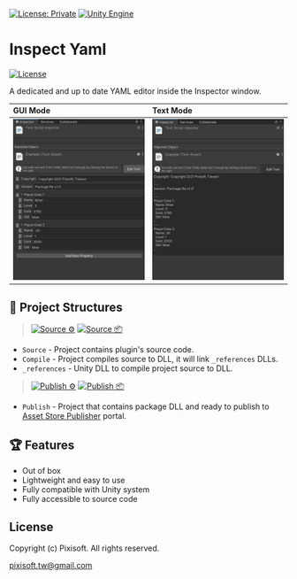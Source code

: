 [![License: Private](https://img.shields.io/badge/License-Private-green.svg)](https://github.com/Pixisoft/Inspect_Yaml/blob/master/COPYING)
[![Unity Engine](https://img.shields.io/badge/unity-2021.2.0f1-black.svg?style=flat&logo=unity&cacheSeconds=2592000)](https://unity3d.com/get-unity/download/archive)

# Inspect Yaml

[![License](https://github.com/Pixisoft/Inspect_Yaml/actions/workflows/license.yml/badge.svg)](https://github.com/Pixisoft/Inspect_Yaml/actions/workflows/license.yml)

A dedicated and up to date YAML editor inside the Inspector window.

| GUI Mode                       | Text Mode                      |
|:-------------------------------|:-------------------------------|
| <img src="./etc/demo_1.png" /> | <img src="./etc/demo_2.png" /> |

## 📁 Project Structures

> [![Source ⚙️](https://github.com/Pixisoft/Inspect_Yaml/actions/workflows/source_build.yml/badge.svg)](https://github.com/Pixisoft/Inspect_Yaml/actions/workflows/source_build.yml)
> [![Source 📦](https://github.com/Pixisoft/Inspect_Yaml/actions/workflows/source_package.yml/badge.svg)](https://github.com/Pixisoft/Inspect_Yaml/actions/workflows/source_package.yml)

* `Source` - Project contains plugin's source code.
* `Compile` - Project compiles source to DLL, it will link `_references` DLLs.
* `_references` - Unity DLL to compile project source to DLL.

> [![Publish ⚙️](https://github.com/Pixisoft/Inspect_Yaml/actions/workflows/publish_build.yml/badge.svg)](https://github.com/Pixisoft/Inspect_Yaml/actions/workflows/publish_build.yml)
> [![Publish 📦](https://github.com/Pixisoft/Inspect_Yaml/actions/workflows/publish_package.yml/badge.svg)](https://github.com/Pixisoft/Inspect_Yaml/actions/workflows/publish_package.yml)

* `Publish` - Project that contains package DLL and ready to publish to [Asset Store Publisher](https://publisher.assetstore.unity3d.com/info.html?_gl=1*1fwg1ij*_ga*MTg0NjU4MTc4NC4xNjAwMzQ5NzM3*_ga_1S78EFL1W5*MTYyNDI3MzU4Ni40Ni4wLjE2MjQyNzM1ODYuNjA.&_ga=2.77544981.1416380940.1624186429-1846581784.1600349737) portal.

## 🏆 Features

* Out of box
* Lightweight and easy to use
* Fully compatible with Unity system
* Fully accessible to source code

## License

Copyright (c) Pixisoft. All rights reserved.

pixisoft.tw@gmail.com
